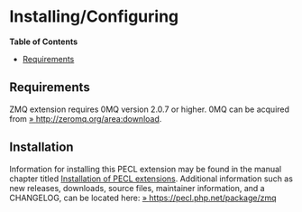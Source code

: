 Installing/Configuring
======================

**Table of Contents**

-   [Requirements](/zmq/setup.html#Requirements)

Requirements
------------

ZMQ extension requires 0MQ version 2.0.7 or higher. 0MQ can be acquired
from
<a href="http://zeromq.org/area:download" class="link external">» http://zeromq.org/area:download</a>.

Installation
------------

Information for installing this PECL extension may be found in the
manual chapter titled
<a href="/install/pecl.html" class="link">Installation of PECL extensions</a>.
Additional information such as new releases, downloads, source files,
maintainer information, and a CHANGELOG, can be located here:
<a href="https://pecl.php.net/package/zmq" class="link external">» https://pecl.php.net/package/zmq</a>
